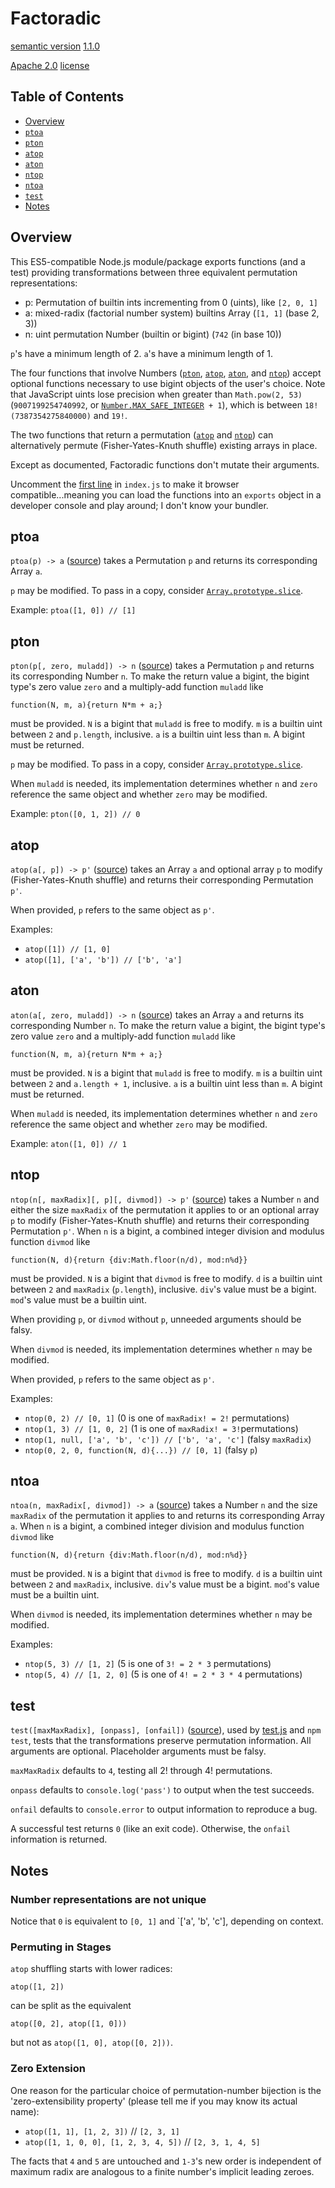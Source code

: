 # Factoradic

[semantic version](https://semver.org/) [1.1.0](CHANGELOG.md#110-from-100)

[Apache 2.0](https://www.apache.org/licenses/LICENSE-2.0) [license](LICENSE)

## Table of Contents

- [Overview](#Overview)
- [`ptoa`](#ptoa)
- [`pton`](#pton)
- [`atop`](#atop)
- [`aton`](#aton)
- [`ntop`](#ntop)
- [`ntoa`](#ntoa)
- [`test`](#test)
- [Notes](#notes)

## Overview

This ES5-compatible Node.js module/package exports functions (and a test) providing transformations between three equivalent permutation representations:

- p: Permutation of builtin ints incrementing from 0 (uints), like `[2, 0, 1]`
- a: mixed-radix (factorial number system) builtins Array (`[1, 1]` (base 2, 3))
- n: uint permutation Number (builtin or bigint) (`742` (in base 10))

`p`'s have a minimum length of 2. `a`'s have a minimum length of 1.

The four functions that involve Numbers ([`pton`](#pton), [`atop`](#atop), [`aton`](#aton), and [`ntop`](#ntop)) accept optional functions necessary to use bigint objects of the user's choice. Note that JavaScript uints lose precision when greater than `Math.pow(2, 53)` (`9007199254740992`, or [`Number.MAX_SAFE_INTEGER`](https://developer.mozilla.org/en-US/docs/Web/JavaScript/Reference/Global_Objects/Number/MAX_SAFE_INTEGER)` + 1`), which is between `18! (7387354275840000)` and `19!`.

The two functions that return a permutation ([`atop`](#atop) and [`ntop`](#ntop)) can alternatively permute (Fisher-Yates-Knuth shuffle) existing arrays in place.

Except as documented, Factoradic functions don't mutate their arguments.

Uncomment the [first line](index.js#L1) in `index.js` to make it browser compatible...meaning you can load the functions into an `exports` object in a developer console and play around; I don't know your bundler.

## ptoa

`ptoa(p) -> a` ([source](index.js#L13)) takes a Permutation `p` and returns its corresponding Array `a`.

`p` may be modified. To pass in a copy, consider [`Array.prototype.slice`](https://developer.mozilla.org/en-US/docs/Web/JavaScript/Reference/Global_Objects/Array/slice).

Example: `ptoa([1, 0]) // [1]`

## pton

`pton(p[, zero, muladd]) -> n` ([source](index.js#L26)) takes a Permutation `p` and returns its corresponding Number `n`. To make the return value a bigint, the bigint type's zero value `zero` and a multiply-add function `muladd` like

`function(N, m, a){return N*m + a;}`

must be provided. `N` is a bigint that `muladd` is free to modify. `m` is a builtin uint between `2` and `p.length`, inclusive. `a` is a builtin uint less than `m`. A bigint must be returned.

`p` may be modified. To pass in a copy, consider [`Array.prototype.slice`](https://developer.mozilla.org/en-US/docs/Web/JavaScript/Reference/Global_Objects/Array/slice).

When `muladd` is needed, its implementation determines whether `n` and `zero` reference the same object and whether `zero` may be modified.

Example: `pton([0, 1, 2]) // 0`

## atop

`atop(a[, p]) -> p'` ([source](index.js#L39)) takes an Array `a` and optional array `p` to modify (Fisher-Yates-Knuth shuffle) and returns their corresponding Permutation `p'`.

When provided, `p` refers to the same object as `p'`.

Examples:

- `atop([1]) // [1, 0]`
- `atop([1], ['a', 'b']) // ['b', 'a']`

## aton

`aton(a[, zero, muladd]) -> n` ([source](index.js#L49)) takes an Array `a` and returns its corresponding Number `n`. To make the return value a bigint, the bigint type's zero value `zero` and a multiply-add function `muladd` like

`function(N, m, a){return N*m + a;}`

must be provided. `N` is a bigint that `muladd` is free to modify. `m` is a builtin uint between `2` and `a.length + 1`, inclusive. `a` is a builtin uint less than `m`. A bigint must be returned.

When `muladd` is needed, its implementation determines whether `n` and `zero` reference the same object and whether `zero` may be modified.

Example: `aton([1, 0]) // 1`

## ntop

`ntop(n[, maxRadix][, p][, divmod]) -> p'` ([source](index.js#L60)) takes a Number `n` and either the size `maxRadix` of the permutation it applies to or an optional array `p` to modify (Fisher-Yates-Knuth shuffle) and returns their corresponding Permutation `p'`. When `n` is a bigint, a combined integer division and modulus function `divmod` like

`function(N, d){return {div:Math.floor(n/d), mod:n%d}}`

must be provided. `N` is a bigint that `divmod` is free to modify. `d` is a builtin uint between `2` and `maxRadix` (`p.length`), inclusive. `div`'s value must be a bigint. `mod`'s value must be a builtin uint.

When providing `p`, or `divmod` without `p`, unneeded arguments should be falsy.

When `divmod` is needed, its implementation determines whether `n` may be
modified.

When provided, `p` refers to the same object as `p'`.

Examples:

- `ntop(0, 2) // [0, 1]` (0 is one of `maxRadix! = 2!` permutations)
- `ntop(1, 3) // [1, 0, 2]` (1 is one of `maxRadix! = 3!`permutations)
- `ntop(1, null, ['a', 'b', 'c']) // ['b', 'a', 'c']` (falsy `maxRadix`)
- `ntop(0, 2, 0, function(N, d){...}) // [0, 1]` (falsy `p`)

## ntoa

`ntoa(n, maxRadix[, divmod]) -> a` ([source](index.js#L73)) takes a Number `n` and the size `maxRadix` of the permutation it applies to and returns its corresponding Array `a`. When `n` is a bigint, a combined integer division and modulus function `divmod` like

`function(N, d){return {div:Math.floor(n/d), mod:n%d}}`

must be provided. `N` is a bigint that `divmod` is free to modify. `d` is a builtin uint between `2` and `maxRadix`, inclusive. `div`'s value must be a bigint. `mod`'s value must be a builtin uint.

When `divmod` is needed, its implementation determines whether `n` may be modified.

Examples:

- `ntop(5, 3) // [1, 2]` (5 is one of `3! = 2 * 3` permutations)
- `ntop(5, 4) // [1, 2, 0]` (5 is one of `4! = 2 * 3 * 4` permutations)

## test

`test([maxMaxRadix], [onpass], [onfail])` ([source](index.js#L84)), used by [test.js](test.js) and `npm test`, tests that the transformations preserve permutation information. All arguments are optional. Placeholder arguments must be falsy.

`maxMaxRadix` defaults to `4`, testing all 2! through 4! permutations.

`onpass` defaults to `console.log('pass')` to output when the test succeeds.

`onfail` defaults to `console.error` to output information to reproduce a bug.

A successful test returns `0` (like an exit code). Otherwise, the `onfail` information is returned.

## Notes

### Number representations are not unique

Notice that `0` is equivalent to `[0, 1]` and `['a', 'b', 'c'], depending on context.

### Permuting in Stages

`atop` shuffling starts with lower radices:

`atop([1, 2])`

can be split as the equivalent

`atop([0, 2], atop([1, 0]))`

but not as `atop([1, 0], atop([0, 2]))`.

### Zero Extension

One reason for the particular choice of permutation-number bijection is the 'zero-extensibility property' (please tell me if you may know its actual name):

- `atop([1, 1], [1, 2, 3])` // `[2, 3, 1]`
- `atop([1, 1, 0, 0], [1, 2, 3, 4, 5])` // `[2, 3, 1, 4, 5]`

The facts that `4` and `5` are untouched and `1-3`'s new order is independent of maximum radix are analogous to a finite number's implicit leading zeroes.
